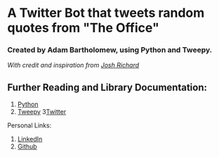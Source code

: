 # A Twitter Bot that tweets random quotes from "The Office"
### Created by Adam Bartholomew, using Python and Tweepy.
_With credit and inspiration from [Josh Richard](https://github.com/joshuarichard)_


Further Reading and Library Documentation:
------------------------------------------
1. [Python](https://www.python.org/)
2. [Tweepy](http://www.tweepy.org/)
3[Twitter](https://www.twitter.com)

Personal Links:
1. [LinkedIn](https://www.linkedin.com/in/adam-bartholomew/)
2. [Github](https://github.com/adam-bartholomew)
